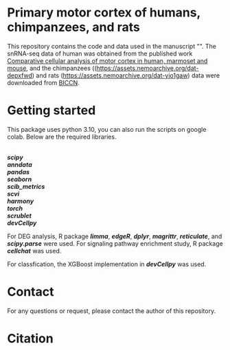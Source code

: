# Primary motor cortex of humans, chimpanzees, and rats

This repository contains the code and data used in the manuscript "". The snRNA-seq data of human was obtained from the published work 
[Comparative cellular analysis of motor cortex in human, marmoset and mouse](https://www.nature.com/articles/s41586-021-03465-8), 
and the chimpanzees ((https://assets.nemoarchive.org/dat-depxfwd) and rats (https://assets.nemoarchive.org/dat-yio1gaw) data were downloaded from [BICCN](https://www.biccn.org/). 

# Getting started

This package uses python 3.10, you can also run the scripts on google colab. 
Below are the required libraries. 

<br> ***scipy***
<br> ***anndata***
<br> ***pandas***
<br> ***seaborn***
<br> ***scib_metrics***
<br> ***scvi***
<br> ***harmony***
<br> ***torch***
<br> ***scrublet***
<br> ***devCellpy***

For DEG analysis, R package ***limma***, ***edgeR***, ***dplyr***, ***magrittr***, ***reticulate***, and ***scipy.parse*** were used.
For signaling pathway enrichment study, R package ***cellchat*** was used.

For classfication, the XGBoost implementation in ***devCellpy*** was used.

# Contact
For any questions or request, please contact the author of this repository.

# Citation
